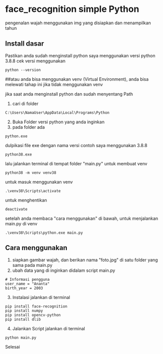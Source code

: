 # face_recognition simple Python
pengenalan wajah menggunakan img yang disiapkan dan menampilkan tahun

## Install dasar
Pastikan anda sudah menginstall python
saya menggunakan versi python 3.8.8
cek versi menggunakan
```
python --version
```

##atau anda bisa menggunakan venv (Virtual Environment), anda bisa melewati tahap ini jika tidak menggunakan venv

jika saat anda menginstall python dan sudah menyentang Path
1. cari di folder 
```
C:\Users\NamaUser\AppData\Local\Programs\Python
```
2. Buka Folder versi python yang anda inginkan
3. pada folder ada
```
python.exe
```
dulpikasi file exe dengan nama versi contoh saya menggunakan 3.8.8

```
python38.exe
```

lalu jalankan terminal di tempat folder "main.py"
untuk membuat venv
```
python38 -m venv venv38
```

untuk masuk menggunakan venv
```
.\venv38\Scripts\activate
```
untuk menghentikan
```
deactivate
```

setelah anda membaca "cara menggunakan" di bawah, untuk menjalankan main.py di venv
```
.\venv38\Scripts\python.exe main.py
```

## Cara menggunakan
1. siapkan gambar wajah, dan berikan nama "foto.jpg" di satu folder yang sama pada main.py
2. ubah data yang di inginkan didalam script main.py
```
# Informasi pengguna
user_name = "Ananta"
birth_year = 2003
```

3. Instalasi
jalankan di terminal
```
pip install face-recognition
pip install numpy
pip install opencv-python
pip install dlib
```

4. Jalankan Script
jalankan di terminal
```
python main.py
```
Selesai
